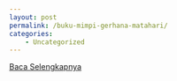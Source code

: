 ```yaml
---
layout: post
permalink: /buku-mimpi-gerhana-matahari/
categories:
    - Uncategorized
---
```


[Baca Selengkapnya](/03)